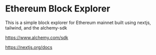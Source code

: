 # Ethereum Block Explorer

This is a simple block explorer for Ethereum mainnet built using nextjs, tailwind, and the alchemy-sdk

https://www.alchemy.com/sdk

https://nextjs.org/docs
